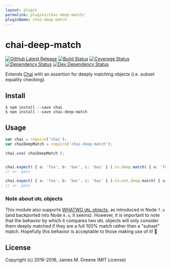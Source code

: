 ```yaml
---
layout: plugin
permalink: plugins/chai-deep-match/
pluginName: chai-deep-match
---
```


# chai-deep-match
[![GitHub Latest Release](https://badge.fury.io/gh/JamesMGreene%2Fchai-deep-match.svg)](https://github.com/JamesMGreene/chai-deep-match) [![Build Status](https://secure.travis-ci.org/JamesMGreene/chai-deep-match.svg?branch=master)](https://travis-ci.org/JamesMGreene/chai-deep-match) [![Coverage Status](https://coveralls.io/repos/JamesMGreene/chai-deep-match/badge.svg?branch=master&service=github)](https://coveralls.io/github/JamesMGreene/chai-deep-match?branch=master) [![Dependency Status](https://david-dm.org/JamesMGreene/chai-deep-match.svg?theme=shields.io)](https://david-dm.org/JamesMGreene/chai-deep-match) [![Dev Dependency Status](https://david-dm.org/JamesMGreene/chai-deep-match/dev-status.svg?theme=shields.io)](https://david-dm.org/JamesMGreene/chai-deep-match#info=devDependencies)

Extends [Chai](http://chaijs.com/) with an assertion for deeply matching objects (i.e. subset equality checking).


## Install

```shell
$ npm install --save chai
$ npm install --save chai-deep-match
```



## Usage

```js
var chai = require('chai');
var chaiDeepMatch = require('chai-deep-match');

chai.use( chaiDeepMatch );


chai.expect( { a: 'foo', b: 'bar', c: 'baz' } ).to.deep.match( { a: 'foo', c: 'baz' } );
// =>  pass

chai.expect( { a: 'foo', b: 'bar', c: 'baz' } ).to.not.deep.match( { a: 'fuzz', c: 'baz' } );
// =>  pass
```


### Note about `URL` objects

This module also supports [WHATWG `URL` objects](https://nodejs.org/docs/latest/api/url.html#url_the_whatwg_url_api), as introduced in Node `7.x` (and backported into Node `6.x`, it seems). However, it is important to note that the behavior by which it compares two `URL` objects will only consider them deeply matched if they are a full 100% match rather than a "subset" match. Hopefully this behavior is acceptable to those making use of it! :pray:


## License

Copyright (c) 2016-2018, James M. Greene (MIT License)
